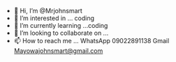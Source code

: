 - 👋 Hi, I’m @Mrjohnsmart
- 👀 I’m interested in ... coding 
- 🌱 I’m currently learning ...coding 
- 💞️ I’m looking to collaborate on ...
- 📫 How to reach me ...
WhatsApp 09022891138 Gmail Mayowajohnsmart@gmail.com 
<!---
Mrjohnsmart/Mrjohnsmart is a ✨ special ✨ repository because its `README.md` (this file) appears on your GitHub profile.
You can click the Preview link to take a look at your changes.
--->
